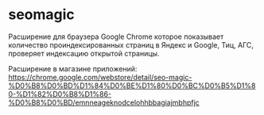 # seomagic

Расширение для браузера Google Chrome которое показывает количество проиндексированных страниц в Яндекс и Google, Тиц, АГС, проверяет индексацию открытой страницы.

Расширение в магазине приложений:
https://chrome.google.com/webstore/detail/seo-magic-%D0%B8%D0%BD%D1%84%D0%BE%D1%80%D0%BC%D0%B5%D1%80-%D1%82%D0%B8%D1%86-%D0%B8%D0%BD/emnneageknodcelohhbbagiajmbhpfjc
